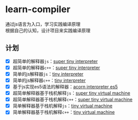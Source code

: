 # learn-compiler
通过js语言为入口，学习实践编译原理<br/>
根据自己的认知，设计项目来实践编译原理
## 计划
- [x] 超简单的解释器`js`：[super tiny interpreter](./super-tiny-interpreter)
- [x] 超简单的解释器`c++`：[super tiny interpreter](./cpp-super-tiny-interpreter)
- [x] 简单的js解释器`js`：[tiny interpreter](./tiny-interpreter)
- [x] 简单的js解释器`c++`：[tiny interpreter](./cpp-tiny-interpreter)
- [x] 基于js实现es5语法的解释器：[acorn interpreter es5](./acorn-interpreter-es5)
- [x] 超简单解释器基于栈机解释`js`：[super tiny virtual machine](./super-tiny-virtual-machine)
- [x] 超简单解释器基于栈机解释`c++`：[super tiny virtual machine](./cpp-super-tiny-virtual-machine)
- [x] 简单解释器基于栈机解释`js`：[tiny virtual machine](./tiny-virtual-machine)
- [x] 简单解释器基于栈机解释`c++`：[tiny virtual machine](./cpp-tiny-virtual-machine)
